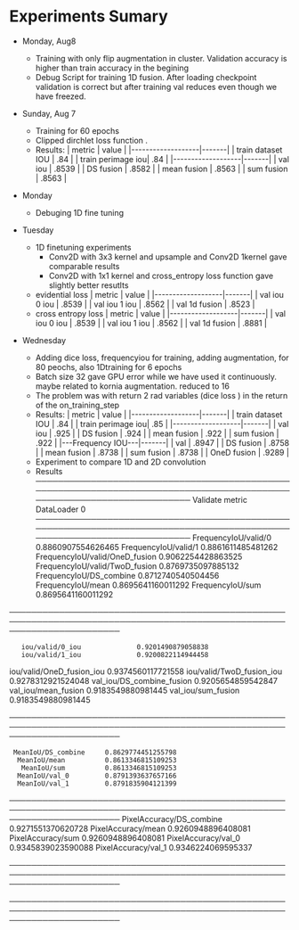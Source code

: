 # Experiments Sumary


* Monday, Aug8 
    - Training with only flip augmentation in cluster. Validation accuracy is higher than train accuracy in the begining
    - Debug Script for training 1D fusion. After loading checkpoint validation is correct but after training val reduces even though we have freezed.

* Sunday, Aug 7
    - Training for 60 epochs 
    - Clipped dirchlet loss function .
    - Results:
        |  metric           | value |
        |-------------------|-------|
        | train dataset IOU | .84   |
        | train perimage iou| .84   |
        |-------------------|-------|
        | val iou           | .8539 |
        | DS fusion         | .8582 |
        | mean fusion       | .8563 |
        | sum fusion        | .8563 |

* Monday
    - Debuging 1D fine tuning 

* Tuesday 
    - 1D finetuning experiments 
        - Conv2D with 3x3 kernel and upsample and Conv2D 1kernel gave comparable results
        - Conv2D with 1x1 kernel and cross_entropy loss function gave slightly better resutlts
    - evidential loss
        |  metric           | value |
        |-------------------|-------|
        | val iou 0 iou     | .8539 |
        | val iou 1 iou     | .8562 |
        | val 1d fusion     | .8523 |
    - cross entropy loss
        |  metric           | value |
        |-------------------|-------|
        | val iou 0 iou     | .8539 |
        | val iou 1 iou     | .8562 |
        | val 1d fusion     | .8881 |

* Wednesday
    - Adding dice loss, frequencyiou for training, adding augmentation, for 80 peochs, also 1Dtraining for 6 epochs
    - Batch size 32 gave GPU error while we have used it continuously. maybe related to kornia augmentation. reduced to 16
    - The problem was with return 2 rad variables (dice loss ) in the return of the on_training_step 
    - Results:
        |  metric           | value |
        |-------------------|-------|
        | train dataset IOU | .84   |
        | train perimage iou| .85   |
        |-------------------|-------|
        | val iou           | .925  |
        | DS fusion         | .924  |
        | mean fusion       | .922  |
        | sum fusion        | .922  |
        |---Frequency IOU---|-------|
        | val               | .8947 |
        | DS fusion         | .8758 |
        | mean fusion       | .8738 |
        | sum fusion        | .8738 |
        | OneD fusion       | .9289 |
    - Experiment to compare 1D and 2D convolution 
    - Results
────────────────────────────────────────────────────────────────────────────────────────────────────────────────────────
       Validate metric                 DataLoader 0
────────────────────────────────────────────────────────────────────────────────────────────────────────────────────────
     FrequencyIoU/valid/0           0.8860907554626465
     FrequencyIoU/valid/1           0.8861611485481262
FrequencyIoU/valid/OneD_fusion      0.9062254428863525
FrequencyIoU/valid/TwoD_fusion      0.8769735097885132
 FrequencyIoU/DS_combine            0.8712740540504456
    FrequencyIoU/mean               0.8695641160011292
    FrequencyIoU/sum                0.8695641160011292

────────────────────────────────────────────────────────────────────────────────────────────────────────────────────────

       iou/valid/0_iou              0.9201490879058838
       iou/valid/1_iou              0.9200822114944458      
  iou/valid/OneD_fusion_iou         0.9374560117721558
  iou/valid/TwoD_fusion_iou         0.9278312921524048
  val_iou/DS_combine_fusion         0.9205654859542847
   val_iou/mean_fusion              0.9183549880981445
   val_iou/sum_fusion               0.9183549880981445

────────────────────────────────────────────────────────────────────────────────────────────────────────────────────────

     MeanIoU/DS_combine     0.8629774451255798
      MeanIoU/mean          0.8613346815109253
       MeanIoU/sum          0.8613346815109253
      MeanIoU/val_0         0.8791393637657166
      MeanIoU/val_1         0.8791835904121399

────────────────────────────────────────────────────────────────────────────────────────────────────────────────────────
PixelAccuracy/DS_combine    0.9271551370620728
   PixelAccuracy/mean       0.9260948896408081
    PixelAccuracy/sum       0.9260948896408081
   PixelAccuracy/val_0      0.9345839023590088
   PixelAccuracy/val_1      0.9346224069595337
        
────────────────────────────────────────────────────────────────────────────────────────────────────────────────────────

────────────────────────────────────────────────────────────────────────────────────────────────────────────────────────

        

